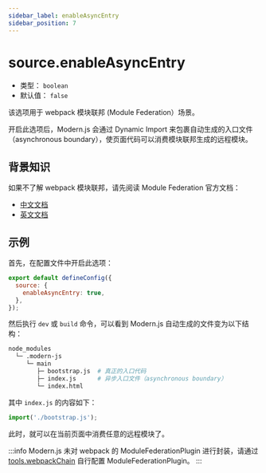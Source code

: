 ```yaml
---
sidebar_label: enableAsyncEntry
sidebar_position: 7
---
```


# source.enableAsyncEntry

- 类型： `boolean`
- 默认值： `false`

该选项用于 webpack 模块联邦 (Module Federation）场景。

开启此选项后，Modern.js 会通过 Dynamic Import 来包裹自动生成的入口文件（asynchronous boundary），使页面代码可以消费模块联邦生成的远程模块。

## 背景知识

如果不了解 webpack 模块联邦，请先阅读 Module Federation 官方文档：

- [中文文档](https://webpack.docschina.org/concepts/module-federation/)
- [英文文档](https://webpack.js.org/concepts/module-federation)

## 示例

首先，在配置文件中开启此选项：

```js title="modern.config.js"
export default defineConfig({
  source: {
    enableAsyncEntry: true,
  },
});
```

然后执行 `dev` 或 `build` 命令，可以看到 Modern.js 自动生成的文件变为以下结构：

```bash
node_modules
  └─ .modern-js
     └─ main
        ├─ bootstrap.js  # 真正的入口代码
        ├─ index.js      # 异步入口文件（asynchronous boundary）
        └─ index.html
```

其中 `index.js` 的内容如下：

```js
import('./bootstrap.js');
```

此时，就可以在当前页面中消费任意的远程模块了。

:::info
Modern.js 未对 webpack 的 ModuleFederationPlugin 进行封装，请通过 [tools.webpackChain](/docs/apis/app/config/tools/webpack-chain) 自行配置 ModuleFederationPlugin。
:::
